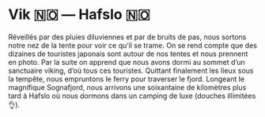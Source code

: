 # Vik 🇳🇴 — Hafslo 🇳🇴

<!-- 71km / 673m+ / 521m- -->

Réveillés par des pluies diluviennes et par de bruits de pas, nous sortons notre nez de la tente pour voir ce qu’il se trame. On se rend compte que des dizaines de touristes japonais sont autour de nos tentes et nous prennent en photo. Par la suite on apprend que nous avons dormi au sommet d’un sanctuaire viking, d’où tous ces touristes. Quittant finalement les lieux sous la tempête, nous empruntons le ferry pour traverser le fjord. Longeant le magnifique Sognafjord, nous arrivons une soixantaine de kilomètres plus tard à Hafslo où nous dormons dans un camping de luxe (douches illimitées 👌).

